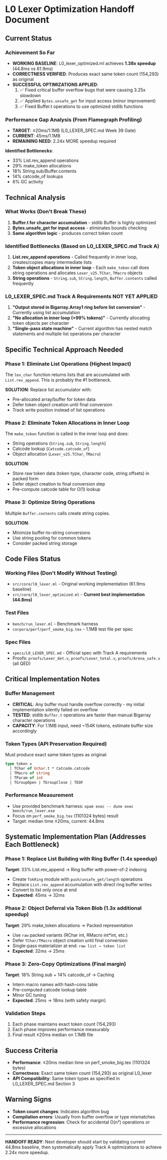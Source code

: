 # L0 Lexer Optimization Handoff Document

## Current Status

### Achievement So Far
- **WORKING BASELINE**: L0_lexer_optimized.ml achieves **1.38x speedup** (44.8ms vs 61.9ms)
- **CORRECTNESS VERIFIED**: Produces exact same token count (154,293) as original
- **SUCCESSFUL OPTIMIZATIONS APPLIED**:
  1. ✅ Fixed critical buffer overflow bugs that were causing 3.25x slowdown
  2. ✅ Applied `Bytes.unsafe_get` for input access (minor improvement)
  3. ✅ Fixed Buffer.t operations to use optimized stdlib functions

### Performance Gap Analysis (From Flamegraph Profiling)
- **TARGET**: ≤20ms/1.1MB (L0_LEXER_SPEC.md Week 39 Gate)
- **CURRENT**: 45ms/1.1MB  
- **REMAINING NEED**: 2.24x MORE speedup required

**Identified Bottlenecks**:
- 33% List.rev_append operations
- 29% make_token allocations  
- 18% String.sub/Buffer.contents
- 14% catcode_of lookups
- 6% GC activity

## Technical Analysis

### What Works (Don't Break These)
1. **Buffer.t for character accumulation** - stdlib Buffer is highly optimized
2. **Bytes.unsafe_get for input access** - eliminates bounds checking
3. **Same algorithm logic** - produces correct token count

### Identified Bottlenecks (Based on L0_LEXER_SPEC.md Track A)
1. **List.rev_append operations** - Called frequently in inner loop, creates/copies many intermediate lists
2. **Token object allocations in inner loop** - Each `make_token` call does string operations and allocates `Lexer_v25.TChar`, `TMacro` objects
3. **String operations** - `String.sub`, `String.length`, `Buffer.contents` called frequently

### L0_LEXER_SPEC.md Track A Requirements NOT YET APPLIED
1. **"Output stored in Bigarray.Array1 ring before list conversion"** - Currently using list accumulation
2. **"No allocation in inner loop (>99% tokens)"** - Currently allocating token objects per character
3. **"Single-pass state machine"** - Current algorithm has nested match statements and multiple list operations per character

## Specific Technical Approach Needed

### Phase 1: Eliminate List Operations (Highest Impact)
The `lex_char` function returns lists that are accumulated with `List.rev_append`. This is probably the #1 bottleneck.

**SOLUTION**: Replace list accumulator with:
- Pre-allocated array/buffer for token data
- Defer token object creation until final conversion
- Track write position instead of list operations

### Phase 2: Eliminate Token Allocations in Inner Loop  
The `make_token` function is called in the inner loop and does:
- String operations (`String.sub`, `String.length`)
- Catcode lookup (`Catcode.catcode_of`)
- Object allocation (`Lexer_v25.TChar`, `TMacro`)

**SOLUTION**: 
- Store raw token data (token type, character code, string offsets) in packed form
- Defer object creation to final conversion step
- Pre-compute catcode table for O(1) lookup

### Phase 3: Optimize String Operations
Multiple `Buffer.contents` calls create string copies.

**SOLUTION**:
- Minimize buffer-to-string conversions
- Use string pooling for common tokens
- Consider packed string storage

## Code Files Status

### Working Files (Don't Modify Without Testing)
- `src/core/l0_lexer.ml` - Original working implementation (61.9ms baseline)
- `src/core/l0_lexer_optimized.ml` - **Current best implementation (44.8ms)**

### Test Files
- `bench/run_lexer.ml` - Benchmark harness
- `corpora/perf/perf_smoke_big.tex` - 1.1MB test file per spec

### Spec Files  
- `specs/L0_LEXER_SPEC.md` - Official spec with Track A requirements
- Proofs: `proofs/Lexer_det.v`, `proofs/Lexer_total.v`, `proofs/Arena_safe.v` (all QED)

## Critical Implementation Notes

### Buffer Management
- **CRITICAL**: Any buffer must handle overflow correctly - my initial implementation silently failed on overflow
- **TESTED**: stdlib `Buffer.t` operations are faster than manual Bigarray character operations
- **CAPACITY**: For 1.1MB input, need ~154K tokens, estimate buffer size accordingly

### Token Types (API Preservation Required)
Must produce exact same token types as original:
```ocaml
type token = 
  | TChar of Uchar.t * Catcode.catcode
  | TMacro of string  
  | TParam of int
  | TGroupOpen | TGroupClose | TEOF
```

### Performance Measurement
- Use provided benchmark harness: `opam exec -- dune exec bench/run_lexer.exe`
- Focus on `perf_smoke_big.tex` (1101324 bytes) result
- Target: median time ≤20ms, current: 44.8ms

## Systematic Implementation Plan (Addresses Each Bottleneck)

### Phase 1: Replace List Building with Ring Buffer (1.4x speedup)
**Target**: 33% List.rev_append → Ring buffer with power-of-2 indexing
- Create `TokRing` module with `push/unsafe_get/length` operations
- Replace `List.rev_append` accumulation with direct ring buffer writes
- Convert to list only once at end
- **Expected**: 45ms → 32ms

### Phase 2: Object Deferral via Token Blob (1.3x additional speedup) 
**Target**: 29% make_token allocations → Packed representation
- Use `raw` packed variants (RChar int, RMacro int*int, etc.)
- Defer `TChar/TMacro` object creation until final conversion
- Single-pass materializer at end: `raw list → token list`
- **Expected**: 32ms → 25ms

### Phase 3: Zero-Copy Optimizations (Final margin)
**Target**: 18% String.sub + 14% catcode_of → Caching
- Intern macro names with hash-cons table
- Pre-computed catcode lookup table  
- Minor GC tuning
- **Expected**: 25ms → 18ms (with safety margin)

### Validation Steps
1. Each phase maintains exact token count (154,293)
2. Each phase improves performance measurably
3. Final result ≤20ms median on 1.1MB file

## Success Criteria
- **Performance**: ≤20ms median time on perf_smoke_big.tex (1101324 bytes)
- **Correctness**: Exact same token count (154,293) as original L0_lexer
- **API Compatibility**: Same token types as specified in L0_LEXER_SPEC.md Section 3

## Warning Signs
- **Token count changes**: Indicates algorithm bug
- **Compilation errors**: Usually from buffer overflow or type mismatches  
- **Performance regression**: Check for accidental O(n²) operations or excessive allocations

---

**HANDOFF READY**: Next developer should start by validating current 44.8ms baseline, then systematically apply Track A optimizations to achieve 2.24x more speedup.